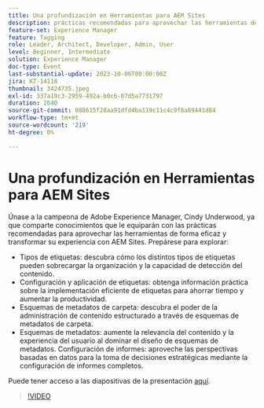 ```yaml
---
title: Una profundización en Herramientas para AEM Sites
description: prácticas recomendadas para aprovechar las herramientas de forma eficaz y transformar la experiencia de AEM Sites. Tipos de etiquetas Descubra cómo los distintos tipos de etiquetas pueden sobrecargar la organización y la capacidad de detección de contenido.  Configuración y aplicación de etiquetas Obtenga información práctica sobre la implementación eficiente de etiquetas para ahorrar tiempo y aumentar la productividad.  Esquemas de metadatos de carpeta Descubra el poder de la administración de contenido estructurado a través de esquemas de metadatos de carpeta.Esquemas de metadatos Aumente la relevancia del contenido y la experiencia del usuario dominando el diseño de esquemas de metadatos. Configuración de informes Aproveche perspectivas basadas en datos para la toma de decisiones estratégicas mediante la configuración de informes completos. Puede acceder a las diapositivas de la presentación aquí.
feature-set: Experience Manager
feature: Tagging
role: Leader, Architect, Developer, Admin, User
level: Beginner, Intermediate
solution: Experience Manager
doc-type: Event
last-substantial-update: 2023-10-06T00:00:00Z
jira: KT-14118
thumbnail: 3424735.jpeg
exl-id: 337a19c3-2959-492a-b0c6-87d5a7731797
duration: 2640
source-git-commit: 088615f28aa91dfd4ba119c11c4c9f8a89441d84
workflow-type: tm+mt
source-wordcount: '219'
ht-degree: 0%

---
```


# Una profundización en Herramientas para AEM Sites

Únase a la campeona de Adobe Experience Manager, Cindy Underwood, ya que comparte conocimientos que le equiparán con las prácticas recomendadas para aprovechar las herramientas de forma eficaz y transformar su experiencia con AEM Sites. Prepárese para explorar:

* Tipos de etiquetas: descubra cómo los distintos tipos de etiquetas pueden sobrecargar la organización y la capacidad de detección del contenido.
* Configuración y aplicación de etiquetas: obtenga información práctica sobre la implementación eficiente de etiquetas para ahorrar tiempo y aumentar la productividad.
* Esquemas de metadatos de carpeta: descubra el poder de la administración de contenido estructurado a través de esquemas de metadatos de carpeta.
* Esquemas de metadatos: aumente la relevancia del contenido y la experiencia del usuario al dominar el diseño de esquemas de metadatos. Configuración de informes: aproveche las perspectivas basadas en datos para la toma de decisiones estratégicas mediante la configuración de informes completos.

Puede tener acceso a las diapositivas de la presentación [aquí](/help/learn-from-your-peers/assets/experience-manager/sept2023/AEM-Sites-Tools-Webinar.pdf).

>[!VIDEO](https://video.tv.adobe.com/v/3424735/?learn=on)
